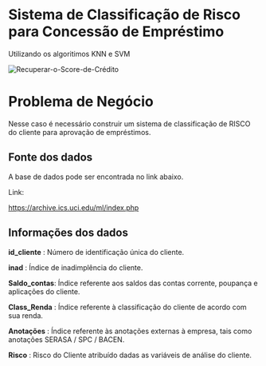 # Sistema de Classificação de Risco para Concessão de Empréstimo
 Utilizando os algoritimos KNN e SVM 

![Recuperar-o-Score-de-Crédito](https://user-images.githubusercontent.com/55574172/100776290-1d791780-33e3-11eb-9aaf-eaad7384e4fe.gif)

# Problema de Negócio
Nesse caso é necessário construir um sistema de classificação de RISCO do cliente para aprovação de empréstimos.

## Fonte dos dados
A base de dados pode ser encontrada no link abaixo.

Link:

https://archive.ics.uci.edu/ml/index.php

## Informações dos dados

**id_cliente** : Número de identificação única do cliente.

**inad** : Índice de inadimplência do cliente.

**Saldo_contas**: Índice referente aos saldos das contas corrente, poupança e aplicações do cliente.

**Class_Renda** : Índice referente à classificação do cliente de acordo com sua renda.

**Anotações** : Índice referente às anotações externas à empresa, tais como anotações SERASA / SPC / BACEN.

**Risco** : Risco do Cliente atribuído dadas as variáveis de análise do cliente.

